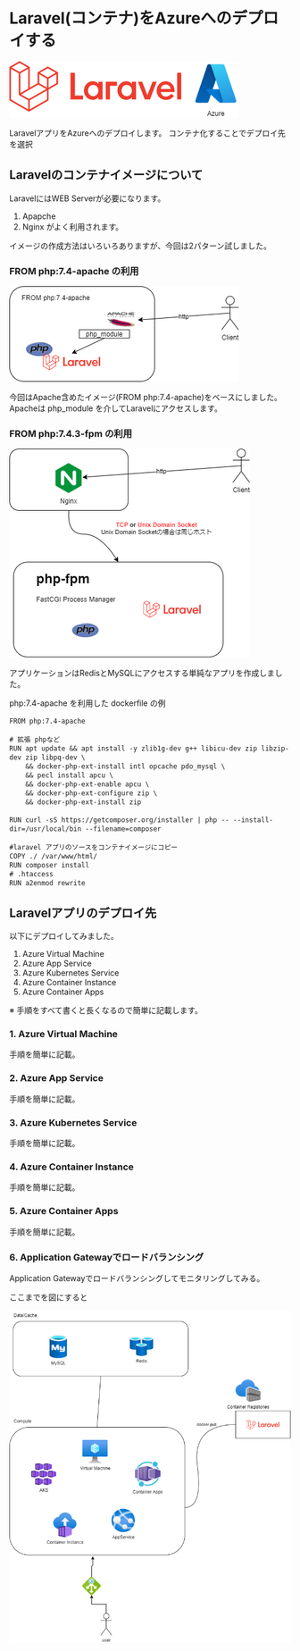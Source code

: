 # Laravel(コンテナ)をAzureへのデプロイする

![image](./Azure_Laravel.png)

LaravelアプリをAzureへのデプロイします。
コンテナ化することでデプロイ先を選択




## Laravelのコンテナイメージについて
LaravelにはWEB Serverが必要になります。
1. Apapche
1. Nginx
がよく利用されます。

イメージの作成方法はいろいろありますが、今回は2パターン試しました。

### FROM php:7.4-apache の利用
![image](./laravel_apache_cont_image.png)

今回はApache含めたイメージ(FROM php:7.4-apache)をベースにしました。Apacheは php_module を介してLaravelにアクセスします。

### FROM php:7.4.3-fpm の利用
![image](./nginx_php-fpm.png)

アプリケーションはRedisとMySQLにアクセスする単純なアプリを作成しました。

php:7.4-apache を利用した dockerfile の例
```
FROM php:7.4-apache

# 拡張 phpなど
RUN apt update && apt install -y zlib1g-dev g++ libicu-dev zip libzip-dev zip libpq-dev \
    && docker-php-ext-install intl opcache pdo_mysql \
    && pecl install apcu \
    && docker-php-ext-enable apcu \
    && docker-php-ext-configure zip \
    && docker-php-ext-install zip

RUN curl -sS https://getcomposer.org/installer | php -- --install-dir=/usr/local/bin --filename=composer

#laravel アプリのソースをコンテナイメージにコピー
COPY ./ /var/www/html/
RUN composer install
# .htaccess
RUN a2enmod rewrite
```
## Laravelアプリのデプロイ先

以下にデプロイしてみました。

1. Azure Virtual Machine
1. Azure App Service
1. Azure Kubernetes Service
1. Azure Container Instance
1. Azure Container Apps

※ 手順をすべて書くと長くなるので簡単に記載します。
### 1. Azure Virtual Machine
手順を簡単に記載。

### 2. Azure App Service
手順を簡単に記載。

### 3. Azure Kubernetes Service
手順を簡単に記載。

### 4. Azure Container Instance
手順を簡単に記載。

### 5. Azure Container Apps

手順を簡単に記載。

### 6. Application Gatewayでロードバランシング
Application Gatewayでロードバランシングしてモニタリングしてみる。

ここまでを図にすると

![image](./workingOnAzure.png)

